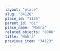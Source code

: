 ```yaml
---
layout: "place"
slug: "34120"
place_id: "1135"
parent_id: "61"
place_name: "Mahrā"
related_objects: "8006"
title: "Mahrā"
previous_item: "34123"
---
```

